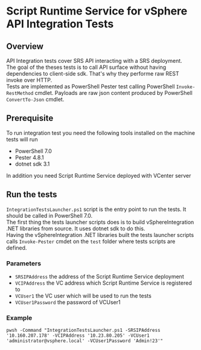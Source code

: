 # Script Runtime Service for vSphere API Integration Tests

## Overview
API Integration tests cover SRS API interacting with a SRS deployment.<br/>
The goal of the theses tests is to call API surface without having dependencies to client-side sdk. That's why they performe raw REST invoke over HTTP. <br/>
Tests are implemented as PowerShell Pester test calling PowerShell `Invoke-RestMethod` cmdlet. Payloads are raw json content produced by PowerShell `ConvertTo-Json` cmdlet.<br/>

## Prerequisite
To run integration test you need the following tools installed on the machine tests will run<br/>

* PowerShell 7.0
* Pester 4.8.1
* dotnet sdk 3.1

In addition you need Script Runtime Service deployed with VCenter server<br/>

## Run the tests
`IntegrationTestsLauncher.ps1` script is the entry point to run the tests. It should be called in PowerShell 7.0.<br/>
The first thing the tests launcher scripts does is to build vSphereIntegration .NET libraries from source. It uses dotnet sdk to do this.<br/>
Having the vSphereIntegration .NET libraries built the tests launcher scripts calls `Invoke-Pester` cmdet on the `test` folder where tests scripts are defined.<br/>

### Parameters
* `SRSIPAddress` the address of the Script Runtime Service deployment
* `VCIPAddress` the VC address which Script Runtime Service is registered to
* `VCUser1` the VC user which will be used to run the tests
* `VCUser1Password` the password of VCUser1

### Example
`pwsh -Command "IntegrationTestsLauncher.ps1 -SRSIPAddress '10.160.207.178' -VCIPAddress '10.23.80.205' -VCUser1 'administrator@vsphere.local' -VCUser1Password 'Admin!23'"`